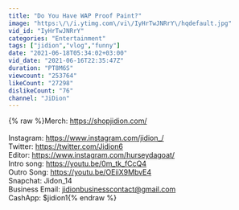 ```yaml
---
title: "Do You Have WAP Proof Paint?"
image: "https:\/\/i.ytimg.com\/vi\/IyHrTwJNRrY\/hqdefault.jpg"
vid_id: "IyHrTwJNRrY"
categories: "Entertainment"
tags: ["jidion","vlog","funny"]
date: "2021-06-18T05:34:02+03:00"
vid_date: "2021-06-16T22:35:47Z"
duration: "PT8M6S"
viewcount: "253764"
likeCount: "27298"
dislikeCount: "76"
channel: "JiDion"
---
```

{% raw %}Merch: <a rel="nofollow" target="blank" href="https://shopjidion.com/​">https://shopjidion.com/​</a><br /><br />Instagram: <a rel="nofollow" target="blank" href="https://www.instagram.com/jidion_/​">https://www.instagram.com/jidion_/​</a><br />Twitter: <a rel="nofollow" target="blank" href="https://twitter.com/Jidion6​​​​​​">https://twitter.com/Jidion6​​​​​​</a><br />Editor: <a rel="nofollow" target="blank" href="https://www.instagram.com/hurseydagoat/">https://www.instagram.com/hurseydagoat/</a><br />Intro song: <a rel="nofollow" target="blank" href="https://youtu.be/0m_tk_fCcQ4">https://youtu.be/0m_tk_fCcQ4</a><br />Outro Song: <a rel="nofollow" target="blank" href="https://youtu.be/OEiiX9MbvE4">https://youtu.be/OEiiX9MbvE4</a><br />Snapchat: Jidon_14<br />Business Email: jidionbusinesscontact@gmail.com<br />CashApp: $jidion1{% endraw %}
